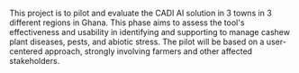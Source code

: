 This project is to pilot and evaluate the CADI AI solution in 3 towns in 3 different regions in Ghana. This phase aims to assess the tool's effectiveness and usability in identifying and supporting to manage cashew plant diseases, pests, and abiotic stress. The pilot will be based on a user-centered approach, strongly involving farmers and other affected stakeholders.